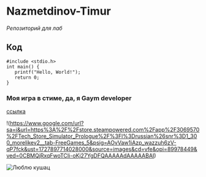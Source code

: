 # Nazmetdinov-Timur
_Репозиторий для лаб_
## Код
```
#include <stdio.h>
int main() {
   printf("Hello, World!");
   return 0;
}
```
### Моя игра в стиме, да, я Gaym developer
[ссылка](https://store.steampowered.com/app/2938480/AkuNet_nameless/?l=russian)

!(https://www.google.com/url?sa=i&url=https%3A%2F%2Fstore.steampowered.com%2Fapp%2F3069570%2FTech_Store_Simulator_Prologue%2F%3Fl%3Drussian%26snr%3D1_300_morelikev2__tab-FreeGames_5&psig=AOvVaw1iAzp_wazzuh6zV-qP7fck&ust=1727897714028000&source=images&cd=vfe&opi=89978449&ved=0CBMQjRxqFwoTCIi-oKj27YgDFQAAAAAdAAAAABAI)
















![Люблю кушац](https://media1.tenor.com/m/iaGQEpzcRW0AAAAd/yui.gif)
